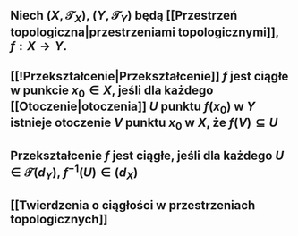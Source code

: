 ## Niech $(X,\mathcal{T}_X)$, $(Y,\mathcal{T}_Y)$ będą [[Przestrzeń topologiczna|przestrzeniami topologicznymi]], $f:X\to Y$.
## [[!Przekształcenie|Przekształcenie]] $f$ jest **ciągłe w punkcie** $x_0\in X$, jeśli dla każdego [[Otoczenie|otoczenia]] $U$ punktu $f(x_0)$ w $Y$ istnieje otoczenie $V$ punktu $x_0$ w $X$, że $f(V)\subseteq U$
## Przekształcenie $f$ jest **ciągłe**, jeśli dla każdego  $U\in\mathcal{T}(d_Y)$, $f^{-1}(U)\in\mathcal(d_X)$

## [[Twierdzenia o ciągłości w przestrzeniach topologicznych]]